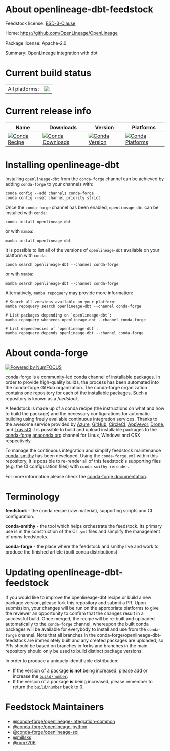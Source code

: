 About openlineage-dbt-feedstock
===============================

Feedstock license: [BSD-3-Clause](https://github.com/conda-forge/openlineage-dbt-feedstock/blob/main/LICENSE.txt)

Home: https://github.com/OpenLineage/OpenLineage

Package license: Apache-2.0

Summary: OpenLineage integration with dbt

Current build status
====================


<table><tr><td>All platforms:</td>
    <td>
      <a href="https://dev.azure.com/conda-forge/feedstock-builds/_build/latest?definitionId=19895&branchName=main">
        <img src="https://dev.azure.com/conda-forge/feedstock-builds/_apis/build/status/openlineage-dbt-feedstock?branchName=main">
      </a>
    </td>
  </tr>
</table>

Current release info
====================

| Name | Downloads | Version | Platforms |
| --- | --- | --- | --- |
| [![Conda Recipe](https://img.shields.io/badge/recipe-openlineage--dbt-green.svg)](https://anaconda.org/conda-forge/openlineage-dbt) | [![Conda Downloads](https://img.shields.io/conda/dn/conda-forge/openlineage-dbt.svg)](https://anaconda.org/conda-forge/openlineage-dbt) | [![Conda Version](https://img.shields.io/conda/vn/conda-forge/openlineage-dbt.svg)](https://anaconda.org/conda-forge/openlineage-dbt) | [![Conda Platforms](https://img.shields.io/conda/pn/conda-forge/openlineage-dbt.svg)](https://anaconda.org/conda-forge/openlineage-dbt) |

Installing openlineage-dbt
==========================

Installing `openlineage-dbt` from the `conda-forge` channel can be achieved by adding `conda-forge` to your channels with:

```
conda config --add channels conda-forge
conda config --set channel_priority strict
```

Once the `conda-forge` channel has been enabled, `openlineage-dbt` can be installed with `conda`:

```
conda install openlineage-dbt
```

or with `mamba`:

```
mamba install openlineage-dbt
```

It is possible to list all of the versions of `openlineage-dbt` available on your platform with `conda`:

```
conda search openlineage-dbt --channel conda-forge
```

or with `mamba`:

```
mamba search openlineage-dbt --channel conda-forge
```

Alternatively, `mamba repoquery` may provide more information:

```
# Search all versions available on your platform:
mamba repoquery search openlineage-dbt --channel conda-forge

# List packages depending on `openlineage-dbt`:
mamba repoquery whoneeds openlineage-dbt --channel conda-forge

# List dependencies of `openlineage-dbt`:
mamba repoquery depends openlineage-dbt --channel conda-forge
```


About conda-forge
=================

[![Powered by
NumFOCUS](https://img.shields.io/badge/powered%20by-NumFOCUS-orange.svg?style=flat&colorA=E1523D&colorB=007D8A)](https://numfocus.org)

conda-forge is a community-led conda channel of installable packages.
In order to provide high-quality builds, the process has been automated into the
conda-forge GitHub organization. The conda-forge organization contains one repository
for each of the installable packages. Such a repository is known as a *feedstock*.

A feedstock is made up of a conda recipe (the instructions on what and how to build
the package) and the necessary configurations for automatic building using freely
available continuous integration services. Thanks to the awesome service provided by
[Azure](https://azure.microsoft.com/en-us/services/devops/), [GitHub](https://github.com/),
[CircleCI](https://circleci.com/), [AppVeyor](https://www.appveyor.com/),
[Drone](https://cloud.drone.io/welcome), and [TravisCI](https://travis-ci.com/)
it is possible to build and upload installable packages to the
[conda-forge](https://anaconda.org/conda-forge) [anaconda.org](https://anaconda.org/)
channel for Linux, Windows and OSX respectively.

To manage the continuous integration and simplify feedstock maintenance
[conda-smithy](https://github.com/conda-forge/conda-smithy) has been developed.
Using the ``conda-forge.yml`` within this repository, it is possible to re-render all of
this feedstock's supporting files (e.g. the CI configuration files) with ``conda smithy rerender``.

For more information please check the [conda-forge documentation](https://conda-forge.org/docs/).

Terminology
===========

**feedstock** - the conda recipe (raw material), supporting scripts and CI configuration.

**conda-smithy** - the tool which helps orchestrate the feedstock.
                   Its primary use is in the construction of the CI ``.yml`` files
                   and simplify the management of *many* feedstocks.

**conda-forge** - the place where the feedstock and smithy live and work to
                  produce the finished article (built conda distributions)


Updating openlineage-dbt-feedstock
==================================

If you would like to improve the openlineage-dbt recipe or build a new
package version, please fork this repository and submit a PR. Upon submission,
your changes will be run on the appropriate platforms to give the reviewer an
opportunity to confirm that the changes result in a successful build. Once
merged, the recipe will be re-built and uploaded automatically to the
`conda-forge` channel, whereupon the built conda packages will be available for
everybody to install and use from the `conda-forge` channel.
Note that all branches in the conda-forge/openlineage-dbt-feedstock are
immediately built and any created packages are uploaded, so PRs should be based
on branches in forks and branches in the main repository should only be used to
build distinct package versions.

In order to produce a uniquely identifiable distribution:
 * If the version of a package **is not** being increased, please add or increase
   the [``build/number``](https://docs.conda.io/projects/conda-build/en/latest/resources/define-metadata.html#build-number-and-string).
 * If the version of a package **is** being increased, please remember to return
   the [``build/number``](https://docs.conda.io/projects/conda-build/en/latest/resources/define-metadata.html#build-number-and-string)
   back to 0.

Feedstock Maintainers
=====================

* [@conda-forge/openlineage-integration-common](https://github.com/orgs/conda-forge/teams/openlineage-integration-common/)
* [@conda-forge/openlineage-python](https://github.com/orgs/conda-forge/teams/openlineage-python/)
* [@conda-forge/openlineage-sql](https://github.com/orgs/conda-forge/teams/openlineage-sql/)
* [@millsks](https://github.com/millsks/)
* [@rxm7706](https://github.com/rxm7706/)


<!-- dummy commit to enable rerendering -->

